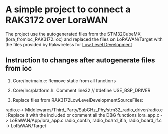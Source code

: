# A simple project to connect a RAK3172 over LoraWAN

The project use the autogenerated files from the STM32CubeMX (lora_fromioc_RAK3172.ioc) and replaced
the files on LoRAWAN/Target with the files provided by Rakwireless for [Low Level Development](https://docs.rakwireless.com/Product-Categories/WisDuo/RAK3172-Module/Low-Level-Development/#overview)



 ## Instruction to changes after autogenerate files from ioc

1. Core/Inc/main.c: Remove static from all functions

2. Core/Inc/platform.h: Comment line32 // #define USE_BSP_DRIVER

3. Replace files from RAK3172LowLevelDevelopmentSourceFiles:

radio.c-> Middlewares/Third_Party/SubGHz_Phy/stm32_radio_driver/radio.c : Replace it with the included or comment all the DBG functions
lora_app.c -> LoRaWAN/App/lora_app.c
radio_conf.h, radio_board_if.h, radio_board_if.c -> LoRaWAN/Target